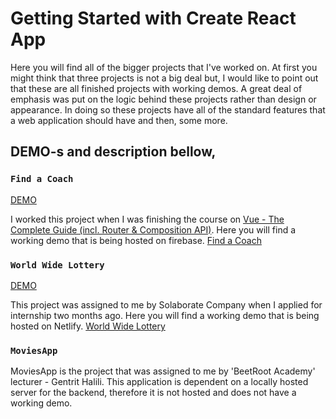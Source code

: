 # Getting Started with Create React App

Here you will find all of the bigger projects that I've worked on.
At first you might think that three projects is not a big deal but, I would like to point out that these are all finished projects with working demos.
A great deal of emphasis was put on the logic behind these projects rather than design or appearance. In doing so these projects have all of the standard features that a web application should have and then, some more.

## DEMO-s and description bellow,

### `Find a Coach`

[DEMO](https://vue-http-demo-49523.web.app)

I worked this project when I was finishing the course on [Vue - The Complete Guide (incl. Router & Composition API)](https://www.udemy.com/course/vuejs-2-the-complete-guide/).
Here you will find a working demo that is being hosted on firebase. [Find a Coach](https://vue-http-demo-49523.web.app) 



### `World Wide Lottery`

[DEMO](https://awesome-goldstine-f740f9.netlify.app/)

This project was assigned to me by Solaborate Company when I applied for internship two months ago.
Here you will find a working demo that is being hosted on Netlify. [World Wide Lottery](https://awesome-goldstine-f740f9.netlify.app/) 



### `MoviesApp`

MoviesApp is the project that was assigned to me by 'BeetRoot Academy' lecturer - Gentrit Halili.
This application is dependent on a locally hosted server for the backend, therefore it is not hosted and does not have a working demo.

